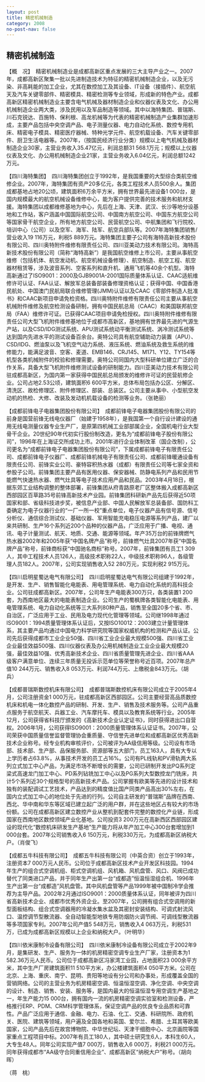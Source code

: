 ```yaml
---
layout: post
title: 精密机械制造
category: 2008
no-post-nav: false
---
```


##  精密机械制造

【概　况】　精密机械制造业是成都高新区重点发展的三大主导产业之一。2007年，成都高新区聚集一批以先进制造技术为特征的精密机械制造企业，以及无污染、非高耗能的加工企业，尤其在数控加工及其设备、IT设备（接插件）、航空航天及汽车关键零部件、精密模具、精密检测等专业领域，形成新的特色产业。成都高新区精密机械制造业主要含电气机械及器材制造企业和仪器仪表及文化、办公用机械制造企业两大类，涉及民用以及军品制造等领域。其中以海特集团、普瑞斯、川石克锐达、百施特、保利根、高龙机械等为代表的精密机械制造产业集群加速形成，主要产品包括中央空调产品、电子测量仪器、电力自动化系统、数控专用机床、精密电子模具、精密医疗器械、特种光学元件、航空机载设备、汽车关键零部件、厨卫生活电器等。2007年，（按国民经济行业分类）规模以上电气机械及器材制造企业30家，主营业务收入35.47亿元，利润总额31 568.1万元；规模以上仪器仪表及文化、办公用机械制造企业21家，主营业务收入6.04亿元，利润总额1242万元。
 
【四川海特集团】　四川海特集团创立于1992年，是我国重要的大型综合类航空维修企业。2007年，海特集团有资产20多亿元，各类工程技术人员500余人。集团成都基地占地20公顷，建筑面积6万余平方米，拥有世界最先进设备1 000台，是国内规模最大的航空机械设备维修中心，能为客户提供完善的技术服务和航材支援。海特集团以成都维修基地为中心，先后在上海、天津、武汉、长沙等地分设基地和工作站，客户涵盖中国国际航空公司、中国南方航空公司、中国东方航空公司等国家骨干航空企业，所有地方航空公司、民营航空公司、中航集团和飞行院校、培训中心（公司）以及空军、海军、陆军、航空兵部队等。2007年海特集团销售/营业收入19 116万元，利税5 889万元。海特集团主要子公司有海特高新技术股份有限公司、四川奥特附件维修有限责任公司、四川亚美动力技术有限公司。海特高新技术股份有限公司（简称“海特高新”）是我国航空维修上市公司，主要从事航空维修（包括机体、航空发动机、航空机械设备修理）、航空制造、航空工程、航空器材租赁等，涉及波音系列、空客系列和直升机、通用飞机等40余个机型。海特高新通过了ISO9001：2000及GJB9001A-2001国际质量体系认证、CAAC适航维修许可认证、FAA认证、解放军总装备部装备修理资格认证；获得中国、中国香港民航处、中国澳门民航局联合维修管理(JMM)认证以及CAAC《零部件制造人批准书》和CAAC新项目申请免检资格。四川奥特附件维修有限责任公司主要从事航空机械附件维修及航空检测设备研制，拥有中国民航总局（CAAC）和美国联邦航空局（FAA）维修许可证。已获得CAAC项目申请免检授权。四川奥特附件维修有限责任公司大型飞机附件维修基地位于成都市高新区，基地拥有世界最先进的气源生产站，以及CSD/IDG测试系统、APU测试系统动平衡测试系统、涡冷测试系统等达到国内先进水平的测试设备百余台。奥特公司具有航空辅助动力装置（APU）、CSD/IDG、燃油泵以及飞机空气动力系统、液压系统、燃油系统及救生系统的维修能力，能满足波音、空客、麦道、EMB146、CRJ145、M171、Y12、TY154等机型各类机械附件的校验和修理需要。奥特公司同国内大型科研单位建立广泛的合作关系，具备大型飞机附件维修测试设备的研制能力。四川亚美动力技术有限公司驻成都高新区，为国内第一家获得中国民航总局颁发的维修许可证的民营航修企业。公司占地2.53公顷，建筑面积6 600平方米，总体布局包括办公区、分解区、清洗区、故检修理区、附件修理区、部装、总装区。公司主要从事中、小型航空发动机的热检、大修、改装及发动机机载设备的检测等业务。（张艳丽）
 
【成都前锋电子电器集团股份有限公司】　成都前锋电子电器集团股份有限公司的前身是国营前锋无线电仪器厂（始建于1958年），是我国第一个自行设计建设的通用无线电测量仪器专业生产厂，是原第四机械工业部部属企业，全国机电行业大型骨干企业。20世纪90年代初实行股份制改造，更名为“成都前锋电子股份有限公司”，1996年在上海证交所成功上市。2001年进行企业体制改革（国企改制），公司更名为“成都前锋电子电器集团股份有限公司”，下属成都前锋电子有限责任公司、成都前锋电子仪器厂、成都前锋机械电子有限责任公司、成都前锋暖通设备有限责任公司、前锋实业公司、豪特容积热水器（成都）有限责任公司等七家全资和参股子公司。前锋集团主要产品有医用仪器、保安器械、防静电系列产品和民用节能燃气快速热水器、燃气灶具等电子技术应用产品和民品。2003年4月18日，根据东郊工业结构调整的整体部署，前锋集团从府青路原老厂区整体搬入成都高新区西部园区百草路35号前锋高新技术产业园。前锋集团科研新产品先后获得近50项国家和部、省级科技进步奖，被信息产业部、中国人民解放军总装备部、国防科工委确定为电子仪器行业的“一厂一所一校”重点单位，电子仪器产品有信号源、信号分析仪、通信综合测试仪、基础仪器、军用智能充电稳压电源等系列产品，建厂以来共研制、生产16个系列近200个品种的仪器产品，广泛应用于广播、电视、通讯、电子计量测试、航天、地质、交通、能源等领域。年产35万台的前锋牌燃气热水器2002年和2005年获“中国名牌产品”称号，前锋燃气灶具2007年获“中国名牌产品”称号，前锋商标获“中国驰名商标”称号。2007年，前锋集团有员工1 309人，其中工程技术人员126人，高级技术职称22人，中级技术职称96人，各级管理人员182人。2007年，公司实现销售收入52 280万元，实现利税2 915万元。
 
【四川启明星蜀达电气有限公司】　四川启明星蜀达电气有限公司组建于1992年，是开发、生产、销售智能化电能表、用电管理系统、电力自动化系统的高科技企业。公司驻成都高新区。2007年，公司年生产电能表300万只，各类装置1 200套，为西南地区最大的电能表制造企业。公司生产的蜀枫牌各类智能化电能表、用电管理系统、电力自动化系统等三大系列80种产品，销售至全国20多个省、市、自治区，广泛应用于工业、民用及电力现代化管理等领域。公司继1998年通过ISO9001：1994质量管理体系认证后，又按ISO10012：2003建立计量管理体系，其主要产品均通过中国电力科学研究院等国家权威机构的检测和产品认证。公司先后获得成都市工业企业50强、四川省工业企业最大规模500强、四川省工业企业最佳效益500强、四川仪器仪表及办公用机械制造业工业企业最大规模20强，最佳效益10强、优秀高新技术企业、四川省质量管理先进企业、四川省AAA级客户满意单位、连续三年质量无投诉示范单位等荣誉称号近百项。2007年总产值10 244万元、销售收入8 053万元、利润744万元、上缴税金843万元。（胡　兵）
 
【成都普瑞斯数控机床有限公司】　成都普瑞斯数控机床有限公司成立于2005年4月，公司注册资金1 000万元，驻成都高新区西部园区。公司主要经营高品质数控机床和机电一体化数控产品的研制、开发、生产、销售及技术服务等。公司产品重点服务于航空航天、兵器工业、汽车摩托车、模具以及教育系统等行业。2005年12月，公司获得省科技厅颁发的《高新技术企业认定证书》，同时获得进出口自营权。2006年1月，公司获得ISO9001：2000质量管理体系认证证书。2007年，公司荣获中国质量信誉监督管理协会重质量、守信誉先进单位和成都高新区优秀高新技术企业称号。经专业机构审核评价，公司被评为AA级信用等级。公司设有市场部、技术部、生产部、品保服务部、资源部等五大部门，员工163人，具有大专以上学历者占63.8%，从事技术开发的员工占16%。公司有PL线轨和PV滑轨两大系列立式加工中心产品，为满足市场不断增长的需要，公司已研制开发出PQ系列定梁式高速龙门加工中心、PD系列钻铣加工中心以及PG系列大型数控龙门铣床，共计5个系列近30个规格型号的高新技术产品。公司掌握有欧美等先进的设计技术和独有的装配调试工艺技术，产品达到的精度值比国产同类产品高出30%左右，在国内立式加工中心的地位处于先进的行列。公司自主研发的“普瑞斯”品牌在西南、西北、华中南和华东等区域已建立起广泛的用户群，并在这些地区占有较大的市场份额。公司在成都高新区建立数控产业从整机到配套件完整的数控化产业链，形成国家在西南地区数控领域产业化基地。公司投资3 200万元在高新西区西部园区建设的现代化“数控机床研发生产基地”生产能力将从年产加工中心300台套增加到1 000台套。2007年公司销售收入6 150万元，利税330万元，为成都高新区纳税大户。（肖俊飞）
 
【成都五牛科技有限公司】　成都五牛科技有限公司（中英合资）创立于1993年，注册资本7 000万元人民币。公司位于成都高新区技术产业开发区科技园。1994年生产的组合式空调机组、柜式空调机组、风机箱、风机盘管、风口、风阀已成功替代了同类进口产品，并于同年生产出第一台“成都造”恒温恒湿组合机、1996年生产出第一台“成都造”风机盘管。其中风机盘管等产品1999年被中国制冷学会推荐为主导产品。2002年2月通过ISO9001：2000质量体系认证，同年被评为四川省高新技术企业、成都市优秀外资企业。至2007年，公司拥有组合式空调用的新型面板结构、组合式空调器用的冷凝水集水盆及其密封安装结构、可调式射流风口、温控调节型散流器、全自动智能型地铁专用防烟防火调节阀、可调线型散流器等多项国家专利。2007年公司产值5 548万元，销售收入4 063万元，利税531万，已成为成都高新区规模以上企业和纳税大户。（叶明华）
 
【四川依米康制冷设备有限公司】　四川依米康制冷设备有限公司成立于2002年9月，是集研发、生产、服务为一体的机房精密空调专业生产厂家，注册资本为1 582.36万元人民币。公司位于成都高新区冯家湾工业园，占地面积23 000余平方米，其中生产厂房建筑面积11 510平方米，办公楼建筑面积4 050平方米。公司在北京、上海、重庆、南宁、昆明、贵阳等地设有分公司和办事处，形成覆盖全国的营销网络。公司的主营业务为机房精密空调、恒温恒湿空调、净化空调、中央空调的设计、制造、销售、安装、服务等，是国内最大的恒温恒湿专用空调生产基地之一，年生产能力15 000台，拥有国内一流的机房精密空调实验室和检测设备，严格推行ERP、PDM、CRM科学管理体系，保证空调产品的优良专业品质和可靠性。产品广泛应用于通信、金融、电力、石油、化工、交通、科研院所、政府机关、医院、建筑等领域，用户遍及全国各地和英国、爱尔兰、希腊、土耳其等欧美国家，公司产品先后在故宫博物院、中华世纪坛、天津干细胞中心、北京画院等国家重点工程项目中标。2007年有员工180人，其中硕士研究生6人，本科生60人，大专生48人。同年公司实现产值7 000万，销售收入6 000万，利税21 000万元。同年获得成都市“AA级守合同重信用企业”、成都高新区“纳税大户”称号。（胡向晖）
 
（蒋　桃）
 